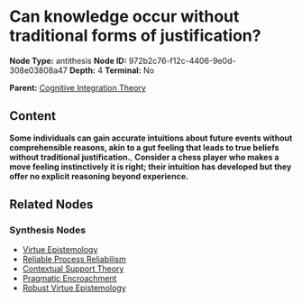 # Can knowledge occur without traditional forms of justification?

**Node Type:** antithesis
**Node ID:** 972b2c76-f12c-4406-9e0d-308e03808a47
**Depth:** 4
**Terminal:** No

**Parent:** [Cognitive Integration Theory](cognitive-integration-theory-synthesis-94ddbbc4-7a78-4321-86ee-d909a7ed131c.md)

## Content

**Some individuals can gain accurate intuitions about future events without comprehensible reasons, akin to a gut feeling that leads to true beliefs without traditional justification.**, **Consider a chess player who makes a move feeling instinctively it is right; their intuition has developed but they offer no explicit reasoning beyond experience.**

## Related Nodes

### Synthesis Nodes

- [Virtue Epistemology](virtue-epistemology-synthesis-44b621d4-409d-445a-8eb9-cb9a4f257f0e.md)
- [Reliable Process Reliabilism](reliable-process-reliabilism-synthesis-4c0eea1b-0ac9-433c-9a8d-752ecc85cfbd.md)
- [Contextual Support Theory](contextual-support-theory-synthesis-56b67668-9988-4b1d-9fc3-02498c3ca012.md)
- [Pragmatic Encroachment](pragmatic-encroachment-synthesis-51492180-aabf-4742-b3e1-91be3d730af6.md)
- [Robust Virtue Epistemology](robust-virtue-epistemology-synthesis-894bcb6d-718c-458b-a9c1-b7d9f10f172a.md)

